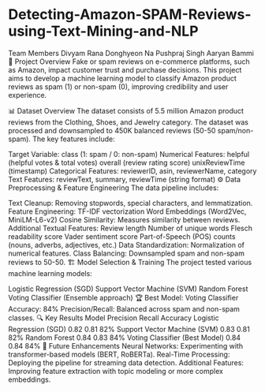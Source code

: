 # Detecting-Amazon-SPAM-Reviews-using-Text-Mining-and-NLP

Team Members
Divyam Rana
Donghyeon Na
Pushpraj Singh
Aaryan Bammi
📌 Project Overview
Fake or spam reviews on e-commerce platforms, such as Amazon, impact customer trust and purchase decisions. This project aims to develop a machine learning model to classify Amazon product reviews as spam (1) or non-spam (0), improving credibility and user experience.

📊 Dataset Overview
The dataset consists of 5.5 million Amazon product reviews from the Clothing, Shoes, and Jewelry category. The dataset was processed and downsampled to 450K balanced reviews (50-50 spam/non-spam). The key features include:

Target Variable:
class (1: spam / 0: non-spam)
Numerical Features:
helpful (helpful votes & total votes)
overall (review rating score)
unixReviewTime (timestamp)
Categorical Features:
reviewerID, asin, reviewerName, category
Text Features:
reviewText, summary, reviewTime (string format)
⚙️ Data Preprocessing & Feature Engineering
The data pipeline includes:

Text Cleanup: Removing stopwords, special characters, and lemmatization.
Feature Engineering:
TF-IDF vectorization
Word Embeddings (Word2Vec, MiniLM-L6-v2)
Cosine Similarity: Measures similarity between reviews.
Additional Textual Features:
Review length
Number of unique words
Flesch readability score
Vader sentiment score
Part-of-Speech (POS) counts (nouns, adverbs, adjectives, etc.)
Data Standardization: Normalization of numerical features.
Class Balancing: Downsampled spam and non-spam reviews to 50-50.
🏗️ Model Selection & Training
The project tested various machine learning models:

Logistic Regression (SGD)
Support Vector Machine (SVM)
Random Forest
Voting Classifier (Ensemble approach)
🏆 Best Model: Voting Classifier
Accuracy: 84%
Precision/Recall: Balanced across spam and non-spam classes.
🔍 Key Results
Model	Precision	Recall	Accuracy
Logistic Regression (SGD)	0.82	0.81	82%
Support Vector Machine (SVM)	0.83	0.81	82%
Random Forest	0.84	0.83	84%
Voting Classifier (Best Model)	0.84	0.84	84%
🚀 Future Enhancements
Neural Networks: Experimenting with transformer-based models (BERT, RoBERTa).
Real-Time Processing: Deploying the pipeline for streaming data detection.
Additional Features: Improving feature extraction with topic modeling or more complex embeddings.
